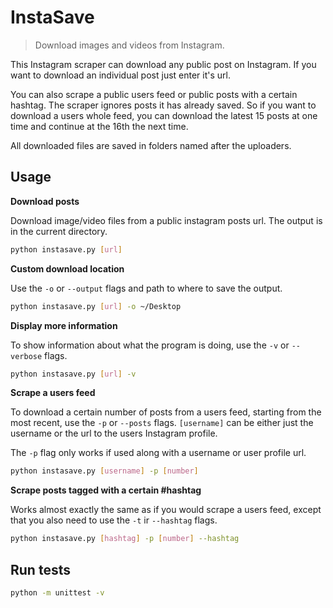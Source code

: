 # InstaSave

> Download images and videos from Instagram.

This Instagram scraper can download any public post on Instagram. If you want to download an individual post just enter it's url.

You can also scrape a public users feed or public posts with a certain hashtag. The scraper ignores posts it has already saved. So if you want to download a users whole feed, you can download the latest 15 posts at one time and continue at the 16th the next time.

All downloaded files are saved in folders named after the uploaders.

## Usage

**Download posts**

Download image/video files from a public instagram posts url. The output is in the current directory.

```sh
python instasave.py [url]
```

**Custom download location**

Use the `-o` or `--output` flags and path to where to save the output.

```sh
python instasave.py [url] -o ~/Desktop
```

**Display more information**

To show information about what the program is doing, use the `-v` or `--verbose` flags.

```sh
python instasave.py [url] -v
```

**Scrape a users feed**

To download a certain number of posts from a users feed, starting from the most recent, use the `-p` or `--posts` flags. `[username]` can be either just the username or the url to the users Instagram profile.

The `-p` flag only works if used along with a username or user profile url.

```sh
python instasave.py [username] -p [number]
```

**Scrape posts tagged with a certain #hashtag**

Works almost exactly the same as if you would scrape a users feed, except that you also need to use the `-t` ir `--hashtag` flags.

```sh
python instasave.py [hashtag] -p [number] --hashtag
```

## Run tests

```sh
python -m unittest -v
```
